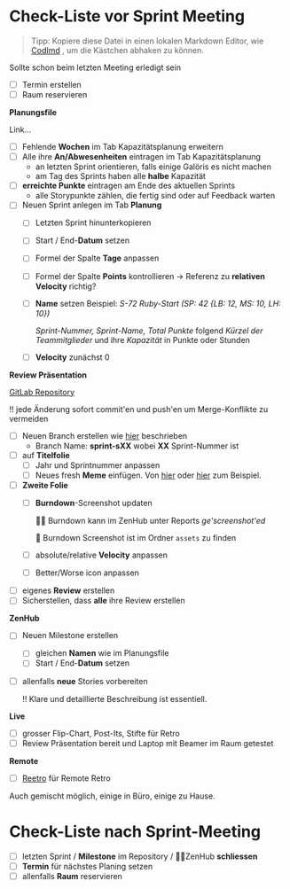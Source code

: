 # Check-Liste vor Sprint Meeting

> Tipp: Kopiere diese Datei in einen lokalen Markdown Editor, wie [CodImd](https://codimd.puzzle.ch) , um die Kästchen abhaken zu können.

Sollte schon beim letzten Meeting erledigt sein

- [ ]  Termin erstellen
- [ ]  Raum reservieren

**Planungsfile**

Link...

- [ ]  Fehlende **Wochen** im Tab Kapazitätsplanung erweitern
- [ ]  Alle ihre **An/Abwesenheiten** eintragen im Tab Kapazitätsplanung
    - an letzten Sprint orientieren, falls einige Galöris es nicht machen
    - am Tag des Sprints haben alle **halbe** Kapazität
- [ ]  **erreichte Punkte** eintragen am Ende des aktuellen Sprints
    - alle Storypunkte zählen, die fertig sind oder auf Feedback warten
- [ ]  Neuen Sprint anlegen im Tab **Planung**
    - [ ]  Letzten Sprint hinunterkopieren
    - [ ]  Start / End-**Datum** setzen
    - [ ]  Formel der Spalte **Tage** anpassen
    - [ ]  Formel der Spalte **Points** kontrollieren → Referenz zu **relativen Velocity** richtig?
    - [ ]  **Name** setzen
    Beispiel: *S-72 Ruby-Start (SP: 42 {LB: 12, MS: 10, LH: 10})*

        *Sprint-Nummer, Sprint-Name, Total Punkte*
        folgend *Kürzel der Teammitglieder* und ihre *Kapazität* in Punkte oder Stunden

    - [ ]  **Velocity** zunächst 0

**Review Präsentation**

[GitLab Repository](https://gitlab.puzzle.ch/pitc_lehrausbildung/bbt_review-retro)

‼️ jede Änderung sofort commit'en und push'en um Merge-Konflikte zu vermeiden

- [ ]  Neuen Branch erstellen wie [hier](https://gitlab.puzzle.ch/pitc_lehrausbildung/bbt_review-retro#branch) beschrieben
    - Branch Name: **sprint-sXX** wobei **XX** Sprint-Nummer ist
- [ ]  auf **Titelfolie**
    - [ ]  Jahr und Sprintnummer anpassen
    - [ ]  Neues fresh **Meme** einfügen. Von [hier](https://www.reddit.com/r/ProgrammerHumor/) oder [hier](https://www.reddit.com/r/ProgrammerHumor/) zum Beispiel.
- [ ]  **Zweite Folie**
    - [ ]  **Burndown**-Screenshot updaten

        🧘🏽 Burndown kann im ZenHub unter Reports *ge'screenshot'ed*

        📁 Burndown Screenshot ist im Ordner `assets` zu finden

    - [ ]  absolute/relative **Velocity** anpassen
    - [ ]  Better/Worse icon anpassen
- [ ]  eigenes **Review** erstellen
- [ ]  Sicherstellen, dass **alle** ihre Review erstellen

**ZenHub**

- [ ]  Neuen Milestone erstellen
    - [ ]  gleichen **Namen** wie im Planungsfile
    - [ ]  Start / End-**Datum** setzen
- [ ]  allenfalls **neue** Stories vorbereiten

    ‼️ Klare und detaillierte Beschreibung ist essentiell.

**Live**

- [ ]  grosser Flip-Chart, Post-Its, Stifte für Retro
- [ ]  Review Präsentation bereit und Laptop mit Beamer im Raum getestet

**Remote**

- [ ]  [Reetro](http://reetro.app) für Remote Retro

Auch gemischt möglich, einige in Büro, einige zu Hause.

# Check-Liste nach Sprint-Meeting

- [ ]  letzten Sprint / **Milestone** im Repository / 🧘🏽ZenHub **schliessen**
- [ ]  **Termin** für nächstes Planing setzen
- [ ]  allenfalls **Raum** reservieren
